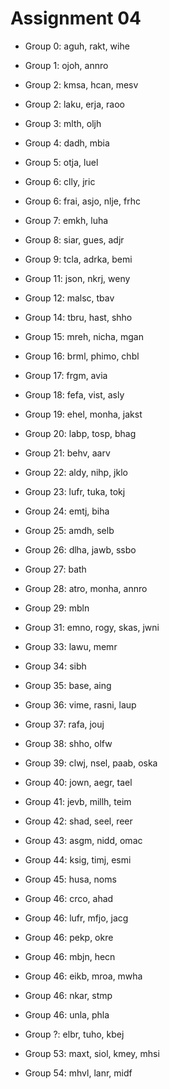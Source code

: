 # Assignment 04

* Group 0: aguh, rakt, wihe
* Group 1: ojoh, annro
* Group 2: kmsa, hcan, mesv
* Group 2: laku, erja, raoo
* Group 3: mlth, oljh
* Group 4: dadh, mbia
* Group 5: otja, luel
* Group 6: clly, jric
* Group 6: frai, asjo, nlje, frhc
* Group 7: emkh, luha
* Group 8: siar, gues, adjr
* Group 9: tcla, adrka, bemi

* Group 11: json, nkrj, weny
* Group 12: malsc, tbav
* Group 14: tbru, hast, shho
* Group 15: mreh, nicha, mgan
* Group 16: brml, phimo, chbl
* Group 17: frgm, avia
* Group 18: fefa, vist, asly
* Group 19: ehel, monha, jakst
* Group 20: labp, tosp, bhag
* Group 21: behv, aarv
* Group 22: aldy, nihp, jklo
* Group 23: lufr, tuka, tokj
* Group 24: emtj, biha
* Group 25: amdh, selb
* Group 26: dlha, jawb, ssbo
* Group 27: bath
* Group 28: atro, monha, annro
* Group 29: mbln

* Group 31: emno, rogy, skas, jwni
* Group 33: lawu, memr
* Group 34: sibh
* Group 35: base, aing
* Group 36: vime, rasni, laup
* Group 37: rafa, jouj
* Group 38: shho, olfw
* Group 39: clwj, nsel, paab, oska
* Group 40: jown, aegr, tael
* Group 41: jevb, millh, teim
* Group 42: shad, seel, reer
* Group 43: asgm, nidd, omac
* Group 44: ksig, timj, esmi
* Group 45: husa, noms
* Group 46: crco, ahad
* Group 46: lufr, mfjo, jacg
* Group 46: pekp, okre
* Group 46: mbjn, hecn
* Group 46: eikb, mroa, mwha
* Group 46: nkar, stmp
* Group 46: unla, phla
* Group ?: elbr, tuho, kbej
* Group 53: maxt, siol, kmey, mhsi
* Group 54: mhvl, lanr, midf
